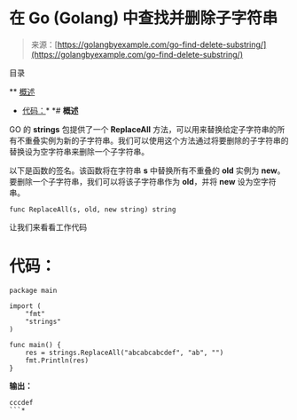<!--yml

类别：未分类

日期：2024-10-13 06:13:50

-->

# 在 Go (Golang) 中查找并删除子字符串

> 来源：[https://golangbyexample.com/go-find-delete-substring/](https://golangbyexample.com/go-find-delete-substring/)

目录

**   [概述](#Overview "概述")

+   [代码：](#Code "代码：")*  *# **概述**

GO 的 **strings** 包提供了一个 **ReplaceAll** 方法，可以用来替换给定子字符串的所有不重叠实例为新的子字符串。我们可以使用这个方法通过将要删除的子字符串的替换设为空字符串来删除一个子字符串。

以下是函数的签名。该函数将在字符串 **s** 中替换所有不重叠的 **old** 实例为 **new**。要删除一个子字符串，我们可以将该子字符串作为 **old**，并将 **new** 设为空字符串。

```
func ReplaceAll(s, old, new string) string
```

让我们来看看工作代码

# **代码：**

```
package main

import (
    "fmt"
    "strings"
)

func main() {
    res = strings.ReplaceAll("abcabcabcdef", "ab", "")
    fmt.Println(res)
}
```

**输出：**

```
cccdef
```*
